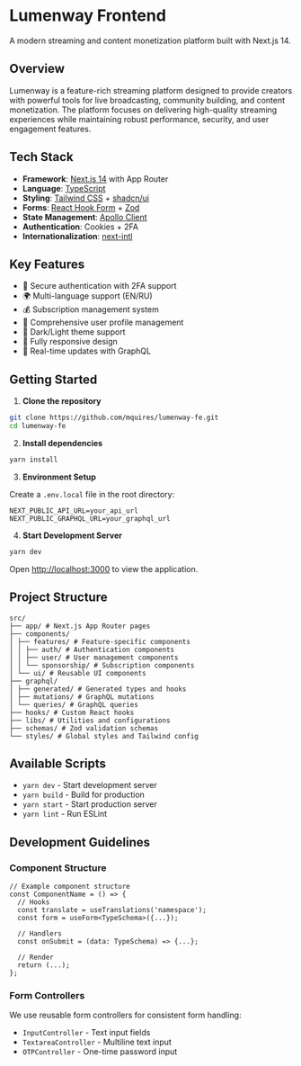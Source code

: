 # Lumenway Frontend

A modern streaming and content monetization platform built with Next.js 14.

## Overview

Lumenway is a feature-rich streaming platform designed to provide creators with powerful tools for live broadcasting, community building, and content monetization. The platform focuses on delivering high-quality streaming experiences while maintaining robust performance, security, and user engagement features.

## Tech Stack

- **Framework**: [Next.js 14](https://nextjs.org/) with App Router
- **Language**: [TypeScript](https://www.typescriptlang.org/)
- **Styling**: [Tailwind CSS](https://tailwindcss.com/) + [shadcn/ui](https://ui.shadcn.com/)
- **Forms**: [React Hook Form](https://react-hook-form.com/) + [Zod](https://zod.dev/)
- **State Management**: [Apollo Client](https://www.apollographql.com/docs/react/)
- **Authentication**: Cookies + 2FA
- **Internationalization**: [next-intl](https://next-intl-docs.vercel.app/)

## Key Features

- 🔐 Secure authentication with 2FA support
- 🌍 Multi-language support (EN/RU)
- 💰 Subscription management system
- 👤 Comprehensive user profile management
- 🎨 Dark/Light theme support
- 📱 Fully responsive design
- 🔄 Real-time updates with GraphQL

## Getting Started

1. **Clone the repository**

```bash
git clone https://github.com/mquires/lumenway-fe.git
cd lumenway-fe
```

2. **Install dependencies**

```bash
yarn install
```

3. **Environment Setup**

Create a `.env.local` file in the root directory:

```env
NEXT_PUBLIC_API_URL=your_api_url
NEXT_PUBLIC_GRAPHQL_URL=your_graphql_url
```

4. **Start Development Server**

```bash
yarn dev
```

Open [http://localhost:3000](http://localhost:3000) to view the application.

## Project Structure

```text
src/
├── app/ # Next.js App Router pages
├── components/
│ ├── features/ # Feature-specific components
│ │ ├── auth/ # Authentication components
│ │ ├── user/ # User management components
│ │ └── sponsorship/ # Subscription components
│ └── ui/ # Reusable UI components
├── graphql/
│ ├── generated/ # Generated types and hooks
│ ├── mutations/ # GraphQL mutations
│ └── queries/ # GraphQL queries
├── hooks/ # Custom React hooks
├── libs/ # Utilities and configurations
├── schemas/ # Zod validation schemas
└── styles/ # Global styles and Tailwind config
```

## Available Scripts

- `yarn dev` - Start development server
- `yarn build` - Build for production
- `yarn start` - Start production server
- `yarn lint` - Run ESLint

## Development Guidelines

### Component Structure

```tsx
// Example component structure
const ComponentName = () => {
  // Hooks
  const translate = useTranslations('namespace');
  const form = useForm<TypeSchema>({...});

  // Handlers
  const onSubmit = (data: TypeSchema) => {...};

  // Render
  return (...);
};
```

### Form Controllers

We use reusable form controllers for consistent form handling:

- `InputController` - Text input fields
- `TextareaController` - Multiline text input
- `OTPController` - One-time password input
